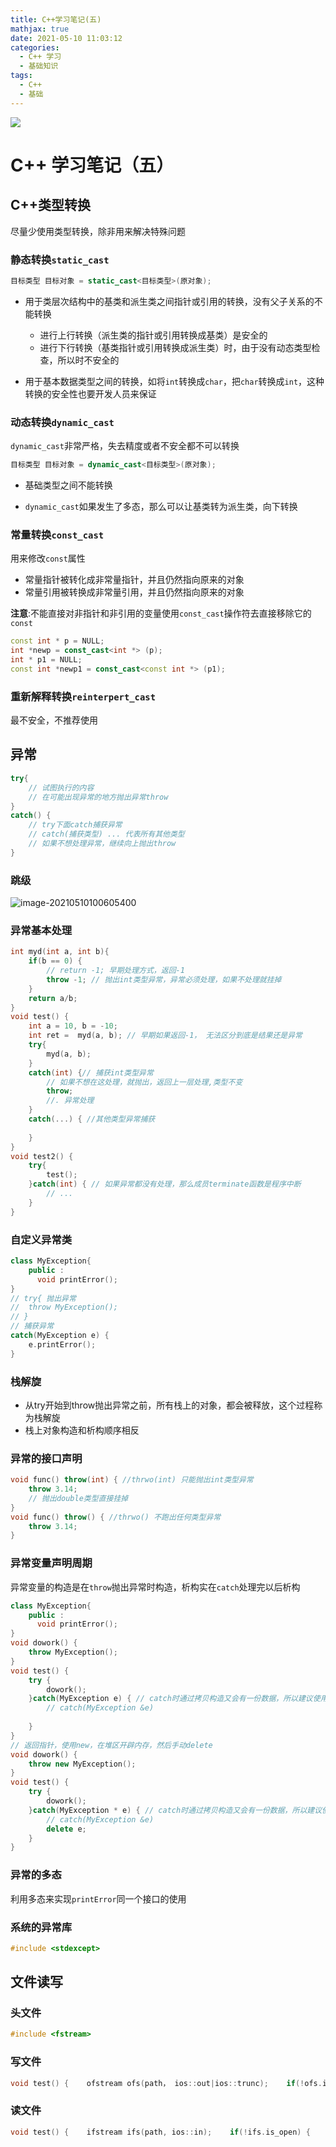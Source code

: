 ```yaml
---
title: C++学习笔记(五)
mathjax: true
date: 2021-05-10 11:03:12
categories:
  - C++ 学习
  - 基础知识
tags:
  - C++
  - 基础
---
```


<meta name = "referrer" content = "no-referrer" />

![](https://wx4.sinaimg.cn/mw690/0083TyOJly1gqd3zdkobvj31hc0u0u10.jpg)

<!-- less -->

# C++ 学习笔记（五）

## C++类型转换

尽量少使用类型转换，除非用来解决特殊问题

### 静态转换`static_cast`

```cpp
目标类型 目标对象 = static_cast<目标类型>(原对象);
```

- 用于类层次结构中的基类和派生类之间指针或引用的转换，没有父子关系的不能转换
  - 进行上行转换（派生类的指针或引用转换成基类）是安全的
  - 进行下行转换（基类指针或引用转换成派生类）时，由于没有动态类型检查，所以时不安全的

- 用于基本数据类型之间的转换，如将`int`转换成`char`，把`char`转换成`int`，这种转换的安全性也要开发人员来保证

### 动态转换`dynamic_cast`

`dynamic_cast`非常严格，失去精度或者不安全都不可以转换

```cpp
目标类型 目标对象 = dynamic_cast<目标类型>(原对象);
```

- 基础类型之间不能转换

- `dynamic_cast`如果发生了多态，那么可以让基类转为派生类，向下转换

### 常量转换`const_cast`

用来修改`const`属性

- 常量指针被转化成非常量指针，并且仍然指向原来的对象
- 常量引用被转换成非常量引用，并且仍然指向原来的对象

**注意**:不能直接对非指针和非引用的变量使用`const_cast`操作符去直接移除它的`const`

```cpp
const int * p = NULL;
int *newp = const_cast<int *> (p);
int * p1 = NULL;
const int *newp1 = const_cast<const int *> (p1);
```

### 重新解释转换`reinterpert_cast`

最不安全，不推荐使用

 ## 异常

```cpp
try{
    // 试图执行的内容
    // 在可能出现异常的地方抛出异常throw
}
catch() {
 	// try下面catch捕获异常   
    // catch(捕获类型) ... 代表所有其他类型
    // 如果不想处理异常，继续向上抛出throw
}
```



### 跳级

![image-20210510100605400](https://wx4.sinaimg.cn/mw690/0083TyOJly1gqd3vb0ulnj30im0ex3zy.jpg)

### 异常基本处理

```cpp
int myd(int a, int b){
	if(b == 0) {
        // return -1; 早期处理方式，返回-1
        throw -1; // 抛出int类型异常，异常必须处理，如果不处理就挂掉
    }
    return a/b;
}
void test() {
    int a = 10, b = -10;
    int ret =  myd(a, b); // 早期如果返回-1， 无法区分到底是结果还是异常
    try{
        myd(a, b);
    }
    catch(int) {// 捕获int类型异常
        // 如果不想在这处理，就抛出，返回上一层处理,类型不变
        throw;
    	//. 异常处理
    }
    catch(...) { //其他类型异常捕获
        
    }
}
void test2() {
    try{
        test();
    }catch(int) { // 如果异常都没有处理，那么成员terminate函数是程序中断
        // ...
    }
}
```

### 自定义异常类

```cpp
class MyException{
    public :
      void printError();
}
// try{ 抛出异常
//	throw MyException();
// }
// 捕获异常
catch(MyException e) {
    e.printError();
}
```

### 栈解旋

- 从try开始到throw抛出异常之前，所有栈上的对象，都会被释放，这个过程称为栈解旋
- 栈上对象构造和析构顺序相反

### 异常的接口声明

```cpp
void func() throw(int) { //thrwo(int) 只能抛出int类型异常
    throw 3.14;
    // 抛出double类型直接挂掉
}
void func() throw() { //thrwo() 不跑出任何类型异常
    throw 3.14;
}
```

### 异常变量声明周期

异常变量的构造是在`throw`抛出异常时构造，析构实在`catch`处理完以后析构

```cpp
class MyException{
    public :
      void printError();
}
void dowork() {
    throw MyException();
}
void test() {
    try {
        dowork();
    }catch(MyException e) { // catch时通过拷贝构造又会有一份数据，所以建议使用& 
        // catch(MyException &e)
        
    }
}
// 返回指针，使用new，在堆区开辟内存，然后手动delete
void dowork() {
    throw new MyException();
}
void test() {
    try {
        dowork();
    }catch(MyException * e) { // catch时通过拷贝构造又会有一份数据，所以建议使用& 
        // catch(MyException &e)
        delete e;
    }
}
```

### 异常的多态

利用多态来实现`printError`同一个接口的使用

### 系统的异常库

```cpp
#include <stdexcept>
```

## 文件读写

### 头文件

```cpp
#include <fstream>
```

### 写文件

```cpp
void test() {    ofstream ofs(path， ios::out|ios::trunc);    if(!ofs.is_open) {        //... 打开失败    }    ofs << "content" << endl;}
```

### 读文件

```cpp
void test() {    ifstream ifs(path, ios::in);    if(!ifs.is_open) {        //... 打开失败    }    // 第一种方式    char buf[1024];    while(ifs >> buf) { // 按行读取        cout << buf << endl;    }    // 第二种方式    while(!ifs.enf()) { // enf读到文件尾        ifs.getline(buf, sizeof(buf));        cout << buf  << endl;    }    // 第三种方式 不推荐 按单个字符读取    char c;    while((c = ifs.get()) != EOF) {        cout << c << endl;    }    }
```

